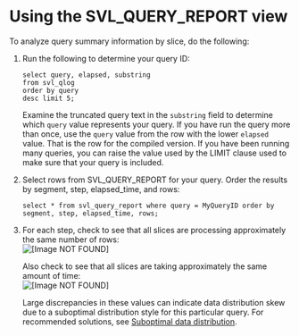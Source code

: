 # Using the SVL\_QUERY\_REPORT view<a name="using-SVL-Query-Report"></a>

To analyze query summary information by slice, do the following:

1. Run the following to determine your query ID:

   ```
   select query, elapsed, substring
   from svl_qlog
   order by query
   desc limit 5;
   ```

   Examine the truncated query text in the `substring` field to determine which `query` value represents your query\. If you have run the query more than once, use the `query` value from the row with the lower `elapsed` value\. That is the row for the compiled version\. If you have been running many queries, you can raise the value used by the LIMIT clause used to make sure that your query is included\.

1. Select rows from SVL\_QUERY\_REPORT for your query\. Order the results by segment, step, elapsed\_time, and rows:

   ```
   select * from svl_query_report where query = MyQueryID order by segment, step, elapsed_time, rows;
   ```

1. For each step, check to see that all slices are processing approximately the same number of rows:  
![\[Image NOT FOUND\]](http://docs.aws.amazon.com/redshift/latest/dg/images/SVL_QUERY_REPORT_rows.png)

   Also check to see that all slices are taking approximately the same amount of time:  
![\[Image NOT FOUND\]](http://docs.aws.amazon.com/redshift/latest/dg/images/SVL_QUERY_REPORT_elapsed_time.png)

   Large discrepancies in these values can indicate data distribution skew due to a suboptimal distribution style for this particular query\. For recommended solutions, see [Suboptimal data distribution](query-performance-improvement-opportunities.md#suboptimal-data-distribution)\.